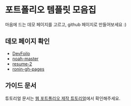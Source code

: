 # 포트폴리오 템플릿 모음집
마음에 드는 데모 페이지를 고르고, github 페이지로 만들어보세요 :)

## 데모 페이지 확인
- [DevFoilo](https://kitaehwa.github.io/portfolio-collection/devfolio-master/)
- [noah-master](https://congchu.github.io/portfolio-collection/noah-master/)
- [resume-2](https://congchu.github.io/portfolio-collection/resume-2-master/)
- [ronin-gh-pages](https://congchu.github.io/portfolio-collection/ronin-gh-pages/)

## 가이드 문서

튜토리얼 문서는 [웹 포트폴리오 제작 튜토리얼](https://www.notion.so/cucus/85e3bec77d904f1fa282cec4756232c3)에서 확인해주세요.
